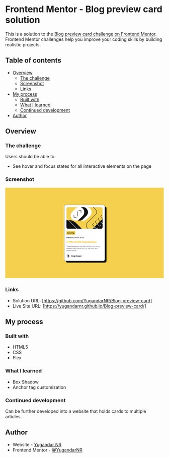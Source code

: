 # Frontend Mentor - Blog preview card solution

This is a solution to the [Blog preview card challenge on Frontend Mentor](https://www.frontendmentor.io/challenges/blog-preview-card-ckPaj01IcS). Frontend Mentor challenges help you improve your coding skills by building realistic projects.

## Table of contents

- [Overview](#overview)
  - [The challenge](#the-challenge)
  - [Screenshot](#screenshot)
  - [Links](#links)
- [My process](#my-process)
  - [Built with](#built-with)
  - [What I learned](#what-i-learned)
  - [Continued development](#continued-development)
- [Author](#author)

## Overview

### The challenge

Users should be able to:

- See hover and focus states for all interactive elements on the page

### Screenshot

![](./Screenshot.png)

### Links

- Solution URL: [https://github.com/YugandarNR/Blog-preview-card]
- Live Site URL: [https://yugandarnr.github.io/Blog-preview-card/]

## My process

### Built with

- HTML5
- CSS
- Flex

### What I learned

- Box Shadow
- Anchor tag customization

### Continued development

Can be further developed into a website that holds cards to multiple articles.

## Author

- Website - [Yugandar NR](https://www.your-site.com)
- Frontend Mentor - [@YugandarNR](https://www.frontendmentor.io/profile/YugandarNR)
